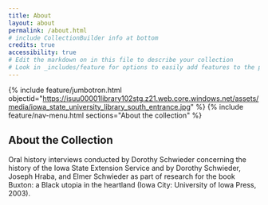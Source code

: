 ```yaml
---
title: About
layout: about
permalink: /about.html
# include CollectionBuilder info at bottom
credits: true
accessibility: true
# Edit the markdown on in this file to describe your collection
# Look in _includes/feature for options to easily add features to the page
---
```


{% include feature/jumbotron.html objectid="https://isuu00001library102stg.z21.web.core.windows.net/assets/media/iowa_state_university_library_south_entrance.jpg" %} 
{% include feature/nav-menu.html sections="About the collection" %}

## About the Collection

Oral history interviews conducted by Dorothy Schwieder concerning the history of the Iowa State Extension Service and by Dorothy Schwieder, Joseph Hraba, and Elmer Schwieder as part of research for the book Buxton: a Black utopia in the heartland (Iowa City: University of Iowa Press, 2003).